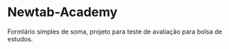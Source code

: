 # Newtab-Academy
 Formlário simples de soma, projeto para teste de avaliação para bolsa de estudos.
